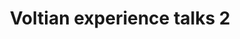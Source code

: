 ---
layout: event
categories: eventolocale
title:  "Voltian experience talks 2"
CL: Pavia
locandina: /img/eventilocali/2017-PV-VET/locandina.jpg
gallery:
report:
facebook: 
link: 
---